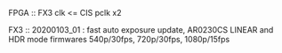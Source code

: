 FPGA ::
	FX3 clk <= CIS pclk x2

FX3 ::
	20200103_01 : fast auto exposure update, AR0230CS LINEAR and HDR mode firmwares 540p/30fps, 720p/30fps, 1080p/15fps
